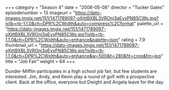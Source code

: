 +++
category = "Season 4"
date = "2008-05-08"
director = "Tucker Gates"
episodenumber = 13
imageurl = "https://dato-images.imgix.net/151/1471789097-oXittBXBL3VROnj3qEvxPN85CWo.jpg?ixlib=rb-1.1.0&ch=DPR%2CWidth&auto=compress%2Cformat"
palette_url = "https://dato-images.imgix.net/151/1471789097-oXittBXBL3VROnj3qEvxPN85CWo.jpg?ixlib=rb-1.1.0&ch=DPR%2CWidth&auto=enhance&palette=json"
rating = 7.9
thumbnail_url = "https://dato-images.imgix.net/151/1471789097-oXittBXBL3VROnj3qEvxPN85CWo.jpg?ixlib=rb-1.1.0&ch=DPR%2CWidth&auto=enhance&w=500&h=280&fit=crop&fm=jpg"
title = "Job Fair"
weight = 64
+++

Dunder-Mifflin participates in a high school job fair, but few students are interested. Jim, Andy, and Kevin play a round of golf with a prospective client. Back at the office, everyone but Dwight and Angela leave for the day.